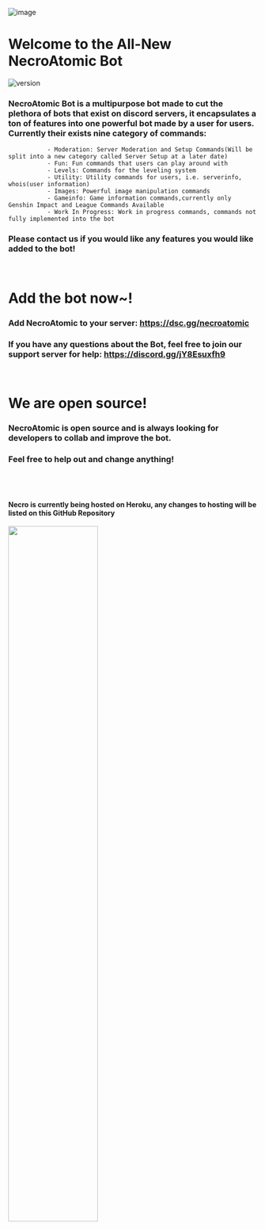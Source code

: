 ![image](https://user-images.githubusercontent.com/25334323/126577098-0970905b-6721-4609-8289-4fbad4732eae.png)

# **Welcome to the All-New NecroAtomic Bot**
![version](https://img.shields.io/github/package-json/v/Siris2314/NecroAtomicBot)

   ### NecroAtomic Bot is a multipurpose bot made to cut the plethora of bots that exist on discord servers, it encapsulates a ton of features into one powerful bot made by a user for users. Currently their exists nine category of commands:
               
               - Moderation: Server Moderation and Setup Commands(Will be split into a new category called Server Setup at a later date)
               - Fun: Fun commands that users can play around with
               - Levels: Commands for the leveling system
               - Utility: Utility commands for users, i.e. serverinfo, whois(user information)
               - Images: Powerful image manipulation commands
               - Gameinfo: Game information commands,currently only Genshin Impact and League Commands Available
               - Work In Progress: Work in progress commands, commands not fully implemented into the bot
               
### Please contact us if you would like any features you would like added to the bot!               
        
  &nbsp;


# Add the bot now~!

### Add NecroAtomic to your server: https://dsc.gg/necroatomic

### If you have any questions about the Bot, feel free to join our support server for help: https://discord.gg/jY8Esuxfh9

  &nbsp;


# We are open source!

### NecroAtomic is open source and is always looking for developers to collab and improve the bot. 
### Feel free to help out and change anything!

  &nbsp;


#
#### Necro is currently being hosted on Heroku, any changes to hosting will be listed on this GitHub Repository

<a href="https://www.heroku.com/"><img src="https://www3.assets.heroku.com/assets/logo-purple-08fb38cebb99e3aac5202df018eb337c5be74d5214768c90a8198c97420e4201.svg" width="60%" height="auto"/></a>
#





